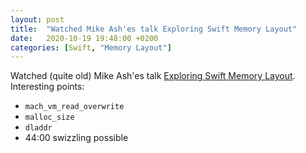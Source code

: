 ```yaml
---
layout: post
title:  "Watched Mike Ash'es talk Exploring Swift Memory Layout"
date:   2020-10-19 19:48:00 +0200
categories: [Swift, "Memory Layout"]
---
```

Watched (quite old) Mike Ash'es talk [Exploring Swift Memory Layout](https://academy.realm.io/posts/goto-mike-ash-exploring-swift-memory-layout/). Interesting points:
* `mach_vm_read_overwrite`
* `malloc_size`
* `dladdr`
* 44:00 swizzling possible
